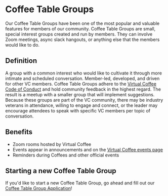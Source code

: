 # Coffee Table Groups

Our Coffee Table Groups have been one of the most popular and valuable features for members of our community. Coffee Table Groups are small, special interest groups created and run by members. They can involve Zoom meetings, async slack hangouts, or anything else that the members would like to do.

## Definition

A group with a common interest who would like to cultivate it through more intimate and scheduled conversation. Member-led, developed, and driven for other VC members. Coffee Table Groups adhere to the [Virtual Coffee Code of Conduct](https://virtualcoffee.io/code-of-conduct) and hold community feedback in the highest regard. The result is a meetup with a smaller group that will implement suggestions. Because these groups are part of the VC community, there may be industry veterans in attendance, willing to engage and connect, or the leader may encourage attendees to speak with specific VC members per topic of conversation.

## Benefits

- Zoom rooms hosted by Virtual Coffee
- Events appear in announcements and on the [Virtual Coffee events page](https://virtualcoffee.io/events)
- Reminders during Coffees and other official events

## Starting a new Coffee Table Group

If you'd like to start a new Coffee Table Group, go ahead and fill out our [Coffee Table Group Application](https://virtualcoffee.io/start-coffee-table-group)!
